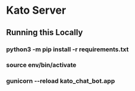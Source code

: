 # Kato Server 

## Running this Locally
### python3 -m pip install -r requirements.txt
### source env/bin/activate
### gunicorn --reload kato_chat_bot.app  

